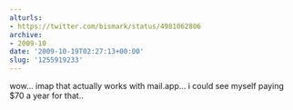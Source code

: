 ```yaml
---
alturls:
- https://twitter.com/bismark/status/4981062806
archive:
- 2009-10
date: '2009-10-19T02:27:13+00:00'
slug: '1255919233'
---
```


wow... imap that actually works with mail.app... i could see myself paying $70 a year for that..

